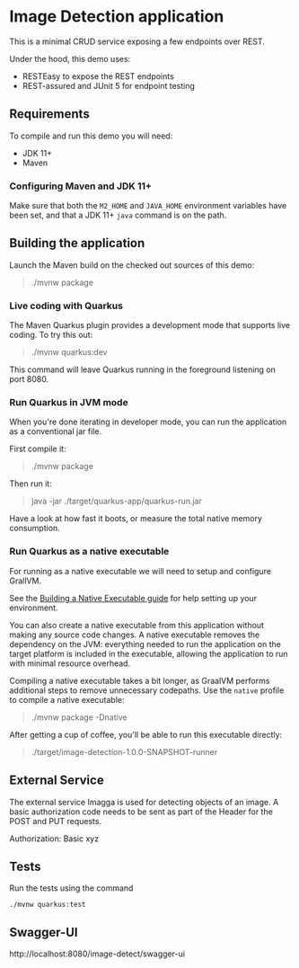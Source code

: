 # Image Detection application

This is a minimal CRUD service exposing a few endpoints over REST.

Under the hood, this demo uses:

- RESTEasy to expose the REST endpoints
- REST-assured and JUnit 5 for endpoint testing

## Requirements

To compile and run this demo you will need:

- JDK 11+
- Maven

### Configuring Maven and JDK 11+

Make sure that both the `M2_HOME` and `JAVA_HOME` environment variables have
been set, and that a JDK 11+ `java` command is on the path.

## Building the application

Launch the Maven build on the checked out sources of this demo:

> ./mvnw package

### Live coding with Quarkus

The Maven Quarkus plugin provides a development mode that supports
live coding. To try this out:

> ./mvnw quarkus:dev

This command will leave Quarkus running in the foreground listening on port 8080.


### Run Quarkus in JVM mode

When you're done iterating in developer mode, you can run the application as a
conventional jar file.

First compile it:

> ./mvnw package

Then run it:

> java -jar ./target/quarkus-app/quarkus-run.jar

Have a look at how fast it boots, or measure the total native memory consumption.

### Run Quarkus as a native executable

For running as a native executable we will need to setup and configure GrallVM.

See the [Building a Native Executable guide](https://quarkus.io/guides/building-native-image-guide)
for help setting up your environment.

You can also create a native executable from this application without making any
source code changes. A native executable removes the dependency on the JVM:
everything needed to run the application on the target platform is included in
the executable, allowing the application to run with minimal resource overhead.

Compiling a native executable takes a bit longer, as GraalVM performs additional
steps to remove unnecessary codepaths. Use the  `native` profile to compile a
native executable:

> ./mvnw package -Dnative

After getting a cup of coffee, you'll be able to run this executable directly:

> ./target/image-detection-1.0.0-SNAPSHOT-runner

## External Service
The external service Imagga is used for detecting objects of an image. 
A basic authorization code needs to be sent as part of the Header for the POST and PUT requests.

Authorization: Basic xyz

## Tests

Run the tests using the command

```shell script
./mvnw quarkus:test
```

## Swagger-UI

http://localhost:8080/image-detect/swagger-ui
